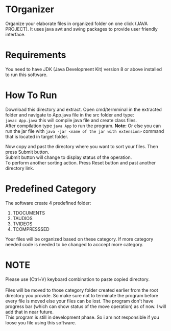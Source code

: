 # TOrganizer
Organize your elaborate files in organized folder on one click (JAVA PROJECT). It uses java awt and swing packages to provide user friendly interface.

# Requirements
You need to have JDK (Java Development Kit) version 8 or above installed to run this software.

# How To Run
Download this directory and extract. Open cmd/termminal in the extracted folder and navigate to App.java file in the src folder and type:</br>
 `javac App.java` this will compile java file and create class files.</br>
 After compilation type `java App` to run the program.
**Note:** Or else you can run the jar file with `java -jar <name of the jar with extension>` command that is located in target folder. 

Now copy and past the directory where you want to sort your files. Then press Submit button.</br> 
Submit button will change to display status of the operation.</br>
To perform another sorting action. Press Reset button and past another directory link.

# Predefined Category
The software create 4 predefined folder:
1. TDOCUMENTS
2. TAUDIOS
3. TVIDEOS
4. TCOMPRESSSED

Your files will be organized based on these category. If more category needed code is needed to be changed to acccept more category.

# NOTE
Please use (Ctrl+V) keyboard combination to paste copied directory.</br></br>
Files will be moved to those category folder created earlier from the root directory you provide. So make sure not to terminate the program before every file is moved else your files can be lost. The program don't have progress bar (which can show status of the move operation) as of now. I will add that in near future. </br>This program is still in development phase. So i am not responsible if you loose you file using this software.

